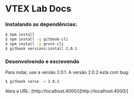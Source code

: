 # VTEX Lab Docs

### Instalando as dependências:

```sh
$ npm install
$ npm install -g gitbook-cli
$ npm install -g grunt-cli
$ gitbook versions:install 2.0.1
```

### Desenvolvendo e escrevendo

Para rodar, use a versão 2.0.1. A versão 2.0.2 está com bug:

```sh
$ gitbook serve -v 2.0.1
```

Abra a URL: (http://localhost:4000/)[http://localhost:4000/]